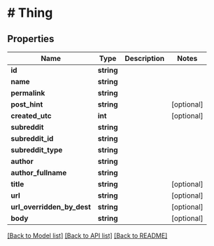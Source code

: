 # # Thing

## Properties

Name | Type | Description | Notes
------------ | ------------- | ------------- | -------------
**id** | **string** |  | 
**name** | **string** |  | 
**permalink** | **string** |  | 
**post_hint** | **string** |  | [optional] 
**created_utc** | **int** |  | [optional] 
**subreddit** | **string** |  | 
**subreddit_id** | **string** |  | 
**subreddit_type** | **string** |  | 
**author** | **string** |  | 
**author_fullname** | **string** |  | 
**title** | **string** |  | [optional] 
**url** | **string** |  | [optional] 
**url_overridden_by_dest** | **string** |  | [optional] 
**body** | **string** |  | [optional] 

[[Back to Model list]](../../README.md#documentation-for-models) [[Back to API list]](../../README.md#documentation-for-api-endpoints) [[Back to README]](../../README.md)



